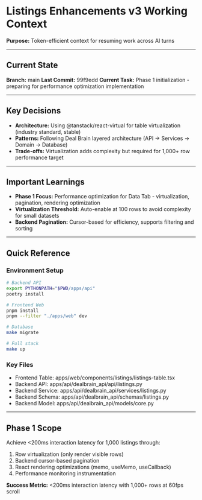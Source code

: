 # Listings Enhancements v3 Working Context

**Purpose:** Token-efficient context for resuming work across AI turns

---

## Current State

**Branch:** main
**Last Commit:** 99f9edd
**Current Task:** Phase 1 initialization - preparing for performance optimization implementation

---

## Key Decisions

- **Architecture:** Using @tanstack/react-virtual for table virtualization (industry standard, stable)
- **Patterns:** Following Deal Brain layered architecture (API → Services → Domain → Database)
- **Trade-offs:** Virtualization adds complexity but required for 1,000+ row performance target

---

## Important Learnings

- **Phase 1 Focus:** Performance optimization for Data Tab - virtualization, pagination, rendering optimization
- **Virtualization Threshold:** Auto-enable at 100 rows to avoid complexity for small datasets
- **Backend Pagination:** Cursor-based for efficiency, supports filtering and sorting

---

## Quick Reference

### Environment Setup
```bash
# Backend API
export PYTHONPATH="$PWD/apps/api"
poetry install

# Frontend Web
pnpm install
pnpm --filter "./apps/web" dev

# Database
make migrate

# Full stack
make up
```

### Key Files
- Frontend Table: apps/web/components/listings/listings-table.tsx
- Backend API: apps/api/dealbrain_api/api/listings.py
- Backend Service: apps/api/dealbrain_api/services/listings.py
- Backend Schema: apps/api/dealbrain_api/schemas/listings.py
- Backend Model: apps/api/dealbrain_api/models/core.py

---

## Phase 1 Scope

Achieve <200ms interaction latency for 1,000 listings through:
1. Row virtualization (only render visible rows)
2. Backend cursor-based pagination
3. React rendering optimizations (memo, useMemo, useCallback)
4. Performance monitoring instrumentation

**Success Metric:** <200ms interaction latency with 1,000+ rows at 60fps scroll
